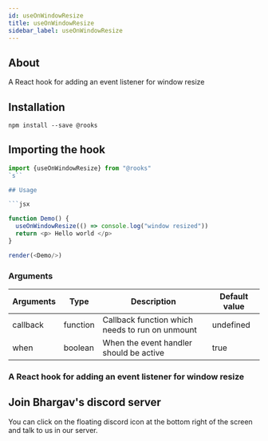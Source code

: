 ```yaml
---
id: useOnWindowResize
title: useOnWindowResize
sidebar_label: useOnWindowResize
---
```


## About

A React hook for adding an event listener for window resize

## Installation

    npm install --save @rooks

## Importing the hook

````javascript
import {useOnWindowResize} from "@rooks"
`s``

## Usage

```jsx

function Demo() {
  useOnWindowResize(() => console.log("window resized"))
  return <p> Hello world </p>
}

render(<Demo/>)
````

### Arguments

| Arguments | Type     | Description                                     | Default value |
| --------- | -------- | ----------------------------------------------- | ------------- |
| callback  | function | Callback function which needs to run on unmount | undefined     |
| when      | boolean  | When the event handler should be active         | true          |

### A React hook for adding an event listener for window resize

## Join Bhargav's discord server

You can click on the floating discord icon at the bottom right of the screen and talk to us in our server.
